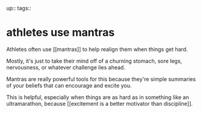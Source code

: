 up:: 
tags:: 

# athletes use mantras

Athletes often use [[mantras]] to help realign them when things get hard.

Mostly, it's just to take their mind off of a churning stomach, sore legs, nervousness, or whatever challenge lies ahead.

Mantras are really powerful tools for this because they're simple summaries of your beliefs that can encourage and excite you. 

This is helpful, especially when things are as hard as in something like an ultramarathon, because [[excitement is a better motivator than discipline]].